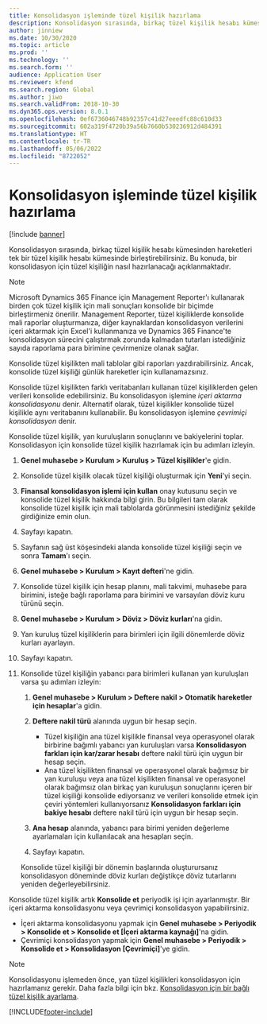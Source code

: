 ```yaml
---
title: Konsolidasyon işleminde tüzel kişilik hazırlama
description: Konsolidasyon sırasında, birkaç tüzel kişilik hesabı kümesinden hareketleri tek bir tüzel kişilik hesabı kümesinde birleştirebilirsiniz. Bu konuda, bir konsolidasyon için tüzel kişiliğin nasıl hazırlanacağı açıklanmaktadır.
author: jinniew
ms.date: 10/30/2020
ms.topic: article
ms.prod: ''
ms.technology: ''
ms.search.form: ''
audience: Application User
ms.reviewer: kfend
ms.search.region: Global
ms.author: jiwo
ms.search.validFrom: 2018-10-30
ms.dyn365.ops.version: 8.0.1
ms.openlocfilehash: 0ef6736046748b92357c41d27eeedfc88c610d33
ms.sourcegitcommit: 602a319f4720b39a56b7660b530236912d484391
ms.translationtype: HT
ms.contentlocale: tr-TR
ms.lasthandoff: 05/06/2022
ms.locfileid: "8722052"
---
```

# <a name="prepare-a-legal-entity-for-the-consolidation-process"></a>Konsolidasyon işleminde tüzel kişilik hazırlama

[!include [banner](../includes/banner.md)]

Konsolidasyon sırasında, birkaç tüzel kişilik hesabı kümesinden hareketleri tek bir tüzel kişilik hesabı kümesinde birleştirebilirsiniz. Bu konuda, bir konsolidasyon için tüzel kişiliğin nasıl hazırlanacağı açıklanmaktadır.

> [!NOTE]
> Microsoft Dynamics 365 Finance için Management Reporter'ı kullanarak birden çok tüzel kişilik için mali sonuçları konsolide bir biçimde birleştirmeniz önerilir. Management Reporter, tüzel kişiliklerde konsolide mali raporlar oluşturmanıza, diğer kaynaklardan konsolidasyon verilerini içeri aktarmak için Excel'i kullanmanıza ve Dynamics 365 Finance'te konsolidasyon sürecini çalıştırmak zorunda kalmadan tutarları istediğiniz sayıda raporlama para birimine çevirmenize olanak sağlar.

Konsolide tüzel kişilikten mali tablolar gibi raporları yazdırabilirsiniz. Ancak, konsolide tüzel kişiliği günlük hareketler için kullanamazsınız.

Konsolide tüzel kişilikten farklı veritabanları kullanan tüzel kişiliklerden gelen verileri konsolide edebilirsiniz. Bu konsolidasyon işlemine *içeri aktarma konsolidasyonu* denir. Alternatif olarak, tüzel kişilikler konsolide tüzel kişilikle aynı veritabanını kullanabilir. Bu konsolidasyon işlemine *çevrimiçi konsolidasyon* denir.

Konsolide tüzel kişilik, yan kuruluşların sonuçlarını ve bakiyelerini toplar. Konsolidasyon için konsolide tüzel kişilik hazırlamak için bu adımları izleyin.

1. **Genel muhasebe \> Kurulum \> Kuruluş \> Tüzel kişilikler**'e gidin.
2. Konsolide tüzel kişilik olacak tüzel kişiliği oluşturmak için **Yeni**'yi seçin.
3. **Finansal konsolidasyon işlemi için kullan** onay kutusunu seçin ve konsolide tüzel kişilik hakkında bilgi girin. Bu bilgileri tam olarak konsolide tüzel kişilik için mali tablolarda görünmesini istediğiniz şekilde girdiğinize emin olun.
4. Sayfayı kapatın.
5. Sayfanın sağ üst köşesindeki alanda konsolide tüzel kişiliği seçin ve sonra **Tamam**'ı seçin.
6. **Genel muhasebe \> Kurulum \> Kayıt defteri**'ne gidin.
7. Konsolide tüzel kişilik için hesap planını, mali takvimi, muhasebe para birimini, isteğe bağlı raporlama para birimini ve varsayılan döviz kuru türünü seçin. 
8. **Genel muhasebe \> Kurulum \> Döviz \> Döviz kurları**'na gidin.
9. Yan kuruluş tüzel kişiliklerin para birimleri için ilgili dönemlerde döviz kurları ayarlayın.
10. Sayfayı kapatın.
11. Konsolide tüzel kişiliğin yabancı para birimleri kullanan yan kuruluşları varsa şu adımları izleyin:

    1. **Genel muhasebe \> Kurulum \> Deftere nakil \> Otomatik hareketler için hesaplar**'a gidin.
    2. **Deftere nakil türü** alanında uygun bir hesap seçin.

        - Tüzel kişiliğin ana tüzel kişilikle finansal veya operasyonel olarak birbirine bağımlı yabancı yan kuruluşları varsa **Konsolidasyon farkları için kar/zarar hesabı** deftere nakil türü için uygun bir hesap seçin.
        - Ana tüzel kişilikten finansal ve operasyonel olarak bağımsız bir yan kuruluşu veya ana tüzel kişilikten finansal ve operasyonel olarak bağımsız olan birkaç yan kuruluşun sonuçlarını içeren bir tüzel kişiliği konsolide ediyorsanız ve verileri konsolide etmek için çeviri yöntemleri kullanıyorsanız **Konsolidasyon farkları için bakiye hesabı** deftere nakil türü için uygun bir hesap seçin.

    3. **Ana hesap** alanında, yabancı para birimi yeniden değerleme ayarlamaları için kullanılacak ana hesapları seçin.
    4. Sayfayı kapatın.

    Konsolide tüzel kişiliği bir dönemin başlarında oluşturursanız konsolidasyon döneminde döviz kurları değiştikçe döviz tutarlarını yeniden değerleyebilirsiniz.

Konsolide tüzel kişilik artık **Konsolide et** periyodik işi için ayarlanmıştır. Bir içeri aktarma konsolidasyonu veya çevrimiçi konsolidasyon yapabilirsiniz.

- İçeri aktarma konsolidasyonu yapmak için **Genel muhasebe \> Periyodik \> Konsolide et \> Konsolide et \[İçeri aktarma kaynağı\]**'na gidin.
- Çevrimiçi konsolidasyon yapmak için **Genel muhasebe \> Periyodik \> Konsolide et \> Konsolidasyon \[Çevrimiçi\]**'ye gidin.

> [!NOTE]
> Konsolidasyonu işlemeden önce, yan tüzel kişilikleri konsolidasyon için hazırlamanız gerekir. Daha fazla bilgi için bkz. [Konsolidasyon için bir bağlı tüzel kişilik ayarlama](set-up-subsidiary-company-for-consolidation.md).


[!INCLUDE[footer-include](../../includes/footer-banner.md)]
